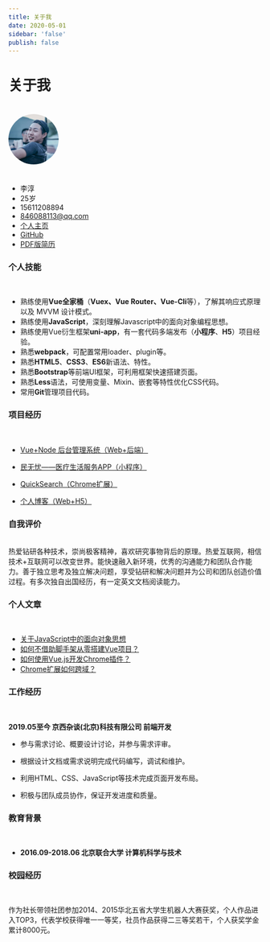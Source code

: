 ```yaml
---
title: 关于我
date: 2020-05-01
sidebar: 'false'
publish: false
---
```


# 关于我

<img src="./me.jpg" style="border-radius: 50%;margin-bottom:20px;margin-top:20px;" width="100px" class="zoom">

+ 李淳
+ 25岁
+ 15611208894
+ 846088113@qq.com
+ [个人主页](/)
+ [GitHub](https://github.com/Lichun0529)
+ <a href="https://gitee.com/li_chun529/blog/raw/master/docs/aboutme/2.0%E5%89%8D%E7%AB%AF%E5%BC%80%E5%8F%91-%E6%9D%8E%E6%B7%B3-15611208894.pdf" target="_blank">PDF版简历</a>


### 个人技能
<br>

+ 熟练使用**Vue全家桶**（**Vuex、Vue Router、Vue-Cli**等），了解其响应式原理以及 MVVM 设计模式。
+ 熟练使用**JavaScript**，深刻理解Javascript中的面向对象编程思想。
+ 熟练使用Vue衍生框架**uni-app**，有一套代码多端发布（**小程序**、**H5**）项目经验。
+ 熟悉**webpack**，可配置常用loader、plugin等。
+ 熟悉**HTML5**、**CSS3**、**ES6**新语法、特性。
+ 熟悉**Bootstrap**等前端UI框架，可利用框架快速搭建页面。
+ 熟悉**Less**语法，可使用变量、Mixin、嵌套等特性优化CSS代码。
+ 常用**Git**管理项目代码。



### 项目经历
<br>

+ <a href="../project/bms">Vue+Node 后台管理系统（Web+后端）</a>

+ <a href="../project/minwuyou">民无忧——医疗生活服务APP（小程序）</a>
+ <a href="../project/quicksearch-chrome">QuickSearch（Chrome扩展）</a>
+ <a href="../project/blog">个人博客（Web+H5）</a>
### 自我评价
<br>
热爱钻研各种技术，崇尚极客精神，喜欢研究事物背后的原理。热爱互联网，相信技术+互联网可以改变世界。能快速融入新环境，优秀的沟通能力和团队合作能力。善于独立思考及独立解决问题，享受钻研和解决问题并为公司和团队创造价值过程。有多次独自出国经历，有一定英文文档阅读能力。



### 个人文章

<br>

+ [关于JavaScript中的面向对象思想](../artical/OOPinJavaScript.md)
+ [如何不借助脚手架从零搭建Vue项目？](../artical/CreateVueProjectFromZero.md)
+ [如何使用Vue.js开发Chrome插件？](../artical/CreateChromeExtensionsWithVue.md)
+ [Chrome扩展如何跨域？](../artical/ChromeExtensionsCROS.md)

### 工作经历
<br>

**2019.05至今              京西杂谈(北京)科技有限公司            前端开发**

+ 参与需求讨论、概要设计讨论，并参与需求评审。

+ 根据设计文档或需求说明完成代码编写，调试和维护。

+ 利用HTML、CSS、JavaScript等技术完成页面开发布局。

+ 积极与团队成员协作，保证开发进度和质量。

### 教育背景
<br>

+ **2016.09-2018.06          北京联合大学                         计算机科学与技术**

### 校园经历
<br>

作为社长带领社团参加2014、2015华北五省大学生机器人大赛获奖，个人作品进入TOP3，代表学校获得唯一一等奖，社员作品获得二三等奖若干，个人获奖学金累计8000元。




